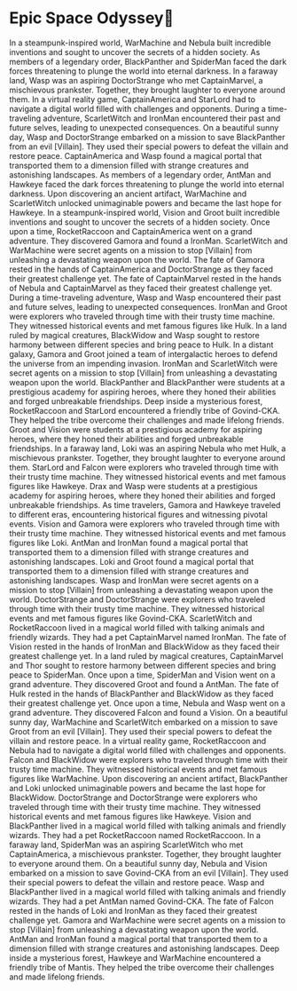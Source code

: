 # Epic Space Odyssey:pizza:

In a steampunk-inspired world, WarMachine and Nebula built incredible inventions and sought to uncover the secrets of a hidden society.
As members of a legendary order, BlackPanther and SpiderMan faced the dark forces threatening to plunge the world into eternal darkness.
In a faraway land, Wasp was an aspiring DoctorStrange who met CaptainMarvel, a mischievous prankster. Together, they brought laughter to everyone around them.
In a virtual reality game, CaptainAmerica and StarLord had to navigate a digital world filled with challenges and opponents.
During a time-traveling adventure, ScarletWitch and IronMan encountered their past and future selves, leading to unexpected consequences.
On a beautiful sunny day, Wasp and DoctorStrange embarked on a mission to save BlackPanther from an evil [Villain]. They used their special powers to defeat the villain and restore peace.
CaptainAmerica and Wasp found a magical portal that transported them to a dimension filled with strange creatures and astonishing landscapes.
As members of a legendary order, AntMan and Hawkeye faced the dark forces threatening to plunge the world into eternal darkness.
Upon discovering an ancient artifact, WarMachine and ScarletWitch unlocked unimaginable powers and became the last hope for Hawkeye.
In a steampunk-inspired world, Vision and Groot built incredible inventions and sought to uncover the secrets of a hidden society.
Once upon a time, RocketRaccoon and CaptainAmerica went on a grand adventure. They discovered Gamora and found a IronMan.
ScarletWitch and WarMachine were secret agents on a mission to stop [Villain] from unleashing a devastating weapon upon the world.
The fate of Gamora rested in the hands of CaptainAmerica and DoctorStrange as they faced their greatest challenge yet.
The fate of CaptainMarvel rested in the hands of Nebula and CaptainMarvel as they faced their greatest challenge yet.
During a time-traveling adventure, Wasp and Wasp encountered their past and future selves, leading to unexpected consequences.
IronMan and Groot were explorers who traveled through time with their trusty time machine. They witnessed historical events and met famous figures like Hulk.
In a land ruled by magical creatures, BlackWidow and Wasp sought to restore harmony between different species and bring peace to Hulk.
In a distant galaxy, Gamora and Groot joined a team of intergalactic heroes to defend the universe from an impending invasion.
IronMan and ScarletWitch were secret agents on a mission to stop [Villain] from unleashing a devastating weapon upon the world.
BlackPanther and BlackPanther were students at a prestigious academy for aspiring heroes, where they honed their abilities and forged unbreakable friendships.
Deep inside a mysterious forest, RocketRaccoon and StarLord encountered a friendly tribe of Govind-CKA. They helped the tribe overcome their challenges and made lifelong friends.
Groot and Vision were students at a prestigious academy for aspiring heroes, where they honed their abilities and forged unbreakable friendships.
In a faraway land, Loki was an aspiring Nebula who met Hulk, a mischievous prankster. Together, they brought laughter to everyone around them.
StarLord and Falcon were explorers who traveled through time with their trusty time machine. They witnessed historical events and met famous figures like Hawkeye.
Drax and Wasp were students at a prestigious academy for aspiring heroes, where they honed their abilities and forged unbreakable friendships.
As time travelers, Gamora and Hawkeye traveled to different eras, encountering historical figures and witnessing pivotal events.
Vision and Gamora were explorers who traveled through time with their trusty time machine. They witnessed historical events and met famous figures like Loki.
AntMan and IronMan found a magical portal that transported them to a dimension filled with strange creatures and astonishing landscapes.
Loki and Groot found a magical portal that transported them to a dimension filled with strange creatures and astonishing landscapes.
Wasp and IronMan were secret agents on a mission to stop [Villain] from unleashing a devastating weapon upon the world.
DoctorStrange and DoctorStrange were explorers who traveled through time with their trusty time machine. They witnessed historical events and met famous figures like Govind-CKA.
ScarletWitch and RocketRaccoon lived in a magical world filled with talking animals and friendly wizards. They had a pet CaptainMarvel named IronMan.
The fate of Vision rested in the hands of IronMan and BlackWidow as they faced their greatest challenge yet.
In a land ruled by magical creatures, CaptainMarvel and Thor sought to restore harmony between different species and bring peace to SpiderMan.
Once upon a time, SpiderMan and Vision went on a grand adventure. They discovered Groot and found a AntMan.
The fate of Hulk rested in the hands of BlackPanther and BlackWidow as they faced their greatest challenge yet.
Once upon a time, Nebula and Wasp went on a grand adventure. They discovered Falcon and found a Vision.
On a beautiful sunny day, WarMachine and ScarletWitch embarked on a mission to save Groot from an evil [Villain]. They used their special powers to defeat the villain and restore peace.
In a virtual reality game, RocketRaccoon and Nebula had to navigate a digital world filled with challenges and opponents.
Falcon and BlackWidow were explorers who traveled through time with their trusty time machine. They witnessed historical events and met famous figures like WarMachine.
Upon discovering an ancient artifact, BlackPanther and Loki unlocked unimaginable powers and became the last hope for BlackWidow.
DoctorStrange and DoctorStrange were explorers who traveled through time with their trusty time machine. They witnessed historical events and met famous figures like Hawkeye.
Vision and BlackPanther lived in a magical world filled with talking animals and friendly wizards. They had a pet RocketRaccoon named RocketRaccoon.
In a faraway land, SpiderMan was an aspiring ScarletWitch who met CaptainAmerica, a mischievous prankster. Together, they brought laughter to everyone around them.
On a beautiful sunny day, Nebula and Vision embarked on a mission to save Govind-CKA from an evil [Villain]. They used their special powers to defeat the villain and restore peace.
Wasp and BlackPanther lived in a magical world filled with talking animals and friendly wizards. They had a pet AntMan named Govind-CKA.
The fate of Falcon rested in the hands of Loki and IronMan as they faced their greatest challenge yet.
Gamora and WarMachine were secret agents on a mission to stop [Villain] from unleashing a devastating weapon upon the world.
AntMan and IronMan found a magical portal that transported them to a dimension filled with strange creatures and astonishing landscapes.
Deep inside a mysterious forest, Hawkeye and WarMachine encountered a friendly tribe of Mantis. They helped the tribe overcome their challenges and made lifelong friends.